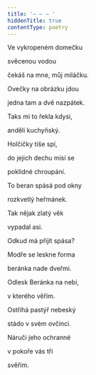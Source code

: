 ```yaml
---
title: '– – – '
hiddenTitle: true
contentType: poetry
---
```


Ve vykropeném domečku

svěcenou vodou

čekáš na mne, můj miláčku.

Ovečky na obrázku jdou

jedna tam a dvě nazpátek.

Taks mi to řekla kdysi,

anděli kuchyňský.

Holčičky tiše spí,

do jejich dechu mísí se

poklidné chroupání.

To beran spásá pod okny

rozkvetlý heřmánek.

Tak nějak zlatý věk

vypadal asi.

Odkud má přijít spása?

Modře se leskne forma

beránka nade dveřmi.

Odlesk Beránka na nebi,

v kterého věřím.

Ostříhá pastýř nebeský

stádo v svém ovčinci.

Náruči jeho ochranné

v pokoře vás tři

svěřím.
